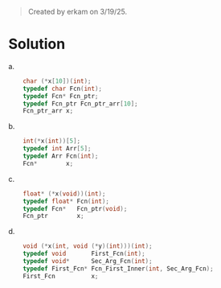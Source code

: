 > Created by erkam on 3/19/25.

# Solution

a. 

```c
    char (*x[10])(int);
    typedef char Fcn(int);
    typedef Fcn* Fcn_ptr;
    typedef Fcn_ptr Fcn_ptr_arr[10];
    Fcn_ptr_arr x;
```

b. 

```c
    int(*x(int))[5];
    typedef int Arr[5];
    typedef Arr Fcn(int);
    Fcn*        x;
```

c.

```c
    float* (*x(void))(int);
    typedef float* Fcn(int);
    typedef Fcn*   Fcn_ptr(void);
    Fcn_ptr        x;
```

d.

```c
    void (*x(int, void (*y)(int)))(int);
    typedef void       First_Fcn(int);
    typedef void*      Sec_Arg_Fcn(int);
    typedef First_Fcn* Fcn_First_Inner(int, Sec_Arg_Fcn);
    First_Fcn          x;
```